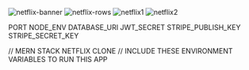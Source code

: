 ![netflix-banner](https://user-images.githubusercontent.com/95017810/166131039-83edceed-e78b-4ed2-95ec-c4fc13d280a7.png)
![netflix-rows](https://user-images.githubusercontent.com/95017810/166131027-59dee702-66e3-494a-b1d4-418a315bdd5a.png)
![netflix1](https://user-images.githubusercontent.com/95017810/166131005-34521505-777c-437f-94bd-454e02099933.png)
![netflix2](https://user-images.githubusercontent.com/95017810/166131004-a5c41e1b-8750-4b7a-873d-a58189509bf5.png)


PORT
NODE_ENV
DATABASE_URI
JWT_SECRET
STRIPE_PUBLISH_KEY
STRIPE_SECRET_KEY

// MERN STACK NETFLIX CLONE
// INCLUDE THESE ENVIRONMENT VARIABLES TO RUN THIS APP 
